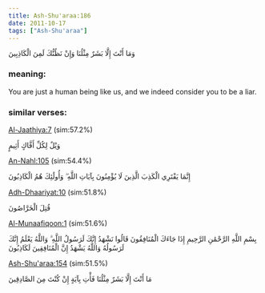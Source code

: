 ```yaml
---
title: Ash-Shu'araa:186
date: 2011-10-17
tags: ["Ash-Shu'araa"]
---
```

وَمَا أَنْتَ إِلَّا بَشَرٌ مِثْلُنَا وَإِنْ نَظُنُّكَ لَمِنَ الْكَاذِبِينَ
### meaning: 
You are just a human being like us, and we indeed consider you to be a liar.
### similar verses: 

[Al-Jaathiya:7](/45/7) (sim:57.2%)

وَيْلٌ لِكُلِّ أَفَّاكٍ أَثِيمٍ

[An-Nahl:105](/16/105) (sim:54.4%)

إِنَّمَا يَفْتَرِي الْكَذِبَ الَّذِينَ لَا يُؤْمِنُونَ بِآيَاتِ اللَّهِ ۖ وَأُولَٰئِكَ هُمُ الْكَاذِبُونَ

[Adh-Dhaariyat:10](/51/10) (sim:51.8%)

قُتِلَ الْخَرَّاصُونَ

[Al-Munaafiqoon:1](/63/1) (sim:51.6%)

بِسْمِ اللَّهِ الرَّحْمَٰنِ الرَّحِيمِ إِذَا جَاءَكَ الْمُنَافِقُونَ قَالُوا نَشْهَدُ إِنَّكَ لَرَسُولُ اللَّهِ ۗ وَاللَّهُ يَعْلَمُ إِنَّكَ لَرَسُولُهُ وَاللَّهُ يَشْهَدُ إِنَّ الْمُنَافِقِينَ لَكَاذِبُونَ

[Ash-Shu'araa:154](/26/154) (sim:51.5%)

مَا أَنْتَ إِلَّا بَشَرٌ مِثْلُنَا فَأْتِ بِآيَةٍ إِنْ كُنْتَ مِنَ الصَّادِقِينَ
